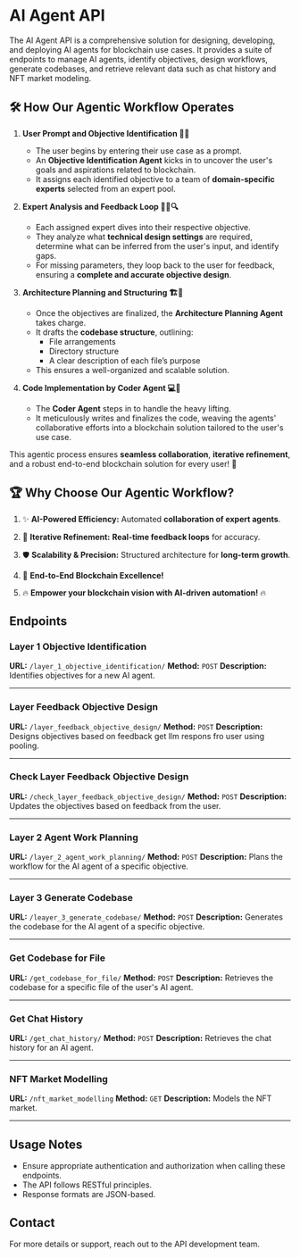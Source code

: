# AI Agent API

The AI Agent API is a comprehensive solution for designing, developing, and deploying AI agents for blockchain use cases. It provides a suite of endpoints to manage AI agents, identify objectives, design workflows, generate codebases, and retrieve relevant data such as chat history and NFT market modeling.

## 🛠️ **How Our Agentic Workflow Operates**

1. **User Prompt and Objective Identification 🤔✨**

   - The user begins by entering their use case as a prompt.
   - An **Objective Identification Agent** kicks in to uncover the user's goals and aspirations related to blockchain.
   - It assigns each identified objective to a team of **domain-specific experts** selected from an expert pool.

2. **Expert Analysis and Feedback Loop 🧑‍💻🔍**

   - Each assigned expert dives into their respective objective.
   - They analyze what **technical design settings** are required, determine what can be inferred from the user's input, and identify gaps.
   - For missing parameters, they loop back to the user for feedback, ensuring a **complete and accurate objective design**.

3. **Architecture Planning and Structuring 🏗️📂**

   - Once the objectives are finalized, the **Architecture Planning Agent** takes charge.
   - It drafts the **codebase structure**, outlining:
     - File arrangements
     - Directory structure
     - A clear description of each file’s purpose
   - This ensures a well-organized and scalable solution.

4. **Code Implementation by Coder Agent 💻🤖**
   - The **Coder Agent** steps in to handle the heavy lifting.
   - It meticulously writes and finalizes the code, weaving the agents' collaborative efforts into a blockchain solution tailored to the user's use case.

This agentic process ensures **seamless collaboration**, **iterative refinement**, and a robust end-to-end blockchain solution for every user! 🚀

## 🏆 **Why Choose Our Agentic Workflow?**

1. ✨ **AI-Powered Efficiency:** Automated **collaboration of expert agents**.

2. 🔄 **Iterative Refinement:** **Real-time feedback loops** for accuracy.

3. 🛡 **Scalability & Precision:** Structured architecture for **long-term growth**.

4. 🚀 **End-to-End Blockchain Excellence!**

5. 🔥 **Empower your blockchain vision with AI-driven automation!** 🔥

## Endpoints

### Layer 1 Objective Identification

**URL:** `/layer_1_objective_identification/`
**Method:** `POST`
**Description:** Identifies objectives for a new AI agent.

---

### Layer Feedback Objective Design

**URL:** `/layer_feedback_objective_design/`
**Method:** `POST`
**Description:** Designs objectives based on feedback get llm respons fro user using pooling.

---

### Check Layer Feedback Objective Design

**URL:** `/check_layer_feedback_objective_design/`
**Method:** `POST`
**Description:** Updates the objectives based on feedback from the user.

---

### Layer 2 Agent Work Planning

**URL:** `/layer_2_agent_work_planning/`
**Method:** `POST`
**Description:** Plans the workflow for the AI agent of a specific objective.

---

### Layer 3 Generate Codebase

**URL:** `/leayer_3_generate_codebase/`
**Method:** `POST`
**Description:** Generates the codebase for the AI agent of a specific objective.

---

### Get Codebase for File

**URL:** `/get_codebase_for_file/`
**Method:** `POST`
**Description:** Retrieves the codebase for a specific file of the user's AI agent.

---

### Get Chat History

**URL:** `/get_chat_history/`
**Method:** `POST`
**Description:** Retrieves the chat history for an AI agent.

---

### NFT Market Modelling

**URL:** `/nft_market_modelling`
**Method:** `GET`
**Description:** Models the NFT market.

---

## Usage Notes

- Ensure appropriate authentication and authorization when calling these endpoints.
- The API follows RESTful principles.
- Response formats are JSON-based.

## Contact

For more details or support, reach out to the API development team.
